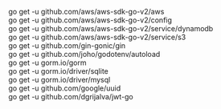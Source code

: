 go get -u github.com/aws/aws-sdk-go-v2/aws  
go get -u github.com/aws/aws-sdk-go-v2/config  
go get -u github.com/aws/aws-sdk-go-v2/service/dynamodb  
go get -u github.com/aws/aws-sdk-go-v2/service/s3  
go get -u github.com/gin-gonic/gin  
go get -u github.com/joho/godotenv/autoload  
go get -u gorm.io/gorm  
go get -u gorm.io/driver/sqlite  
go get -u gorm.io/driver/mysql  
go get -u github.com/google/uuid  
go get -u github.com/dgrijalva/jwt-go  